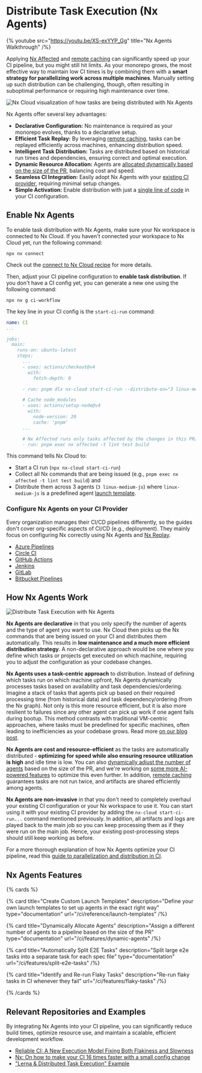 # Distribute Task Execution (Nx Agents)

{% youtube
src="https://youtu.be/XS-exYYP_Gg"
title="Nx Agents Walkthrough"
/%}

Applying [Nx Affected](/ci/features/affected) and [remote caching](/ci/features/remote-cache) can significantly speed up your CI pipeline, but you might still hit limits. As your monorepo grows, the most effective way to maintain low CI times is by combining them with a **smart strategy for parallelizing work across multiple machines**. Manually setting up such distribution can be challenging, though, often resulting in suboptimal performance or requiring high maintenance over time.

![Nx Cloud visualization of how tasks are being distributed with Nx Agents](/shared/features/nx-agents-live-chart.avif)

Nx Agents offer several key advantages:

- **Declarative Configuration:** No maintenance is required as your monorepo evolves, thanks to a declarative setup.
- **Efficient Task Replay:** By leveraging [remote caching](/ci/features/remote-cache), tasks can be replayed efficiently across machines, enhancing distribution speed.
- **Intelligent Task Distribution:** Tasks are distributed based on historical run times and dependencies, ensuring correct and optimal execution.
- **Dynamic Resource Allocation:** Agents are [allocated dynamically based on the size of the PR](/ci/features/dynamic-agents), balancing cost and speed.
- **Seamless CI Integration:** Easily adopt Nx Agents with your [existing CI provider](/ci/recipes/set-up), requiring minimal setup changes.
- **Simple Activation:** Enable distribution with just a [single line of code](#enable-nx-agents) in your CI configuration.

## Enable Nx Agents

To enable task distribution with Nx Agents, make sure your Nx workspace is connected to Nx Cloud. If you haven't connected your workspace to Nx Cloud yet, run the following command:

```shell
npx nx connect
```

Check out the [connect to Nx Cloud recipe](/ci/intro/connect-to-nx-cloud) for more details.

Then, adjust your CI pipeline configuration to **enable task distribution**. If you don't have a CI config yet, you can generate a new one using the following command:

```shell
npx nx g ci-workflow
```

The key line in your CI config is the `start-ci-run` command:

```yaml {% fileName=".github/workflows/ci.yml" highlightLines=[13] %}
name: CI
...

jobs:
  main:
    runs-on: ubuntu-latest
    steps:
      ...
      - uses: actions/checkout@v4
        with:
          fetch-depth: 0

      - run: pnpm dlx nx-cloud start-ci-run --distribute-on="3 linux-medium-js" --stop-agents-after="build"

      # Cache node_modules
      - uses: actions/setup-node@v4
        with:
          node-version: 20
          cache: 'pnpm'
      ...

      # Nx Affected runs only tasks affected by the changes in this PR/commit. Learn more: https://nx.dev/ci/features/affected
      - run: pnpm exec nx affected -t lint test build
```

This command tells Nx Cloud to:

- Start a CI run (`npx nx-cloud start-ci-run`)
- Collect all Nx commands that are being issued (e.g., `pnpm exec nx affected -t lint test build`) and
- Distribute them across 3 agents (`3 linux-medium-js`) where `linux-medium-js` is a predefined agent [launch template](/ci/reference/launch-templates).

### Configure Nx Agents on your CI Provider

Every organization manages their CI/CD pipelines differently, so the guides don't cover org-specific aspects of CI/CD (e.g., deployment). They mainly focus on configuring Nx correctly using Nx Agents and [Nx Replay](/ci/features/remote-cache).

- [Azure Pipelines](/ci/recipes/set-up/monorepo-ci-azure)
- [Circle CI](/ci/recipes/set-up/monorepo-ci-circle-ci)
- [GitHub Actions](/ci/recipes/set-up/monorepo-ci-github-actions)
- [Jenkins](/ci/recipes/set-up/monorepo-ci-jenkins)
- [GitLab](/ci/recipes/set-up/monorepo-ci-gitlab)
- [Bitbucket Pipelines](/ci/recipes/set-up/monorepo-ci-bitbucket-pipelines)

## How Nx Agents Work

![Distribute Task Execution with Nx Agents](/shared/images/dte/nx-agents-orchestration-diagram.svg)

**Nx Agents are declarative** in that you only specify the number of agents and the type of agent you want to use. Nx Cloud then picks up the Nx commands that are being issued on your CI and distributes them automatically. This results in **low maintenance and a much more efficient distribution strategy**. A non-declarative approach would be one where you define which tasks or projects get executed on which machine, requiring you to adjust the configuration as your codebase changes.

**Nx Agents uses a task-centric approach** to distribution. Instead of defining which tasks run on which machine upfront, Nx Agents dynamically processes tasks based on availability and task dependencies/ordering. Imagine a stack of tasks that agents pick up based on their required processing time (from historical data) and task dependency/ordering (from the Nx graph). Not only is this more resource efficient, but it is also more resilient to failures since any other agent can pick up work if one agent fails during bootup. This method contrasts with traditional VM-centric approaches, where tasks must be predefined for specific machines, often leading to inefficiencies as your codebase grows. Read more [on our blog post](/blog/reliable-ci-a-new-execution-model-fixing-both-flakiness-and-slowness).

**Nx Agents are cost and resource-efficient** as the tasks are automatically distributed - **optimizing for speed while also ensuring resource utilization is high** and idle time is low. You can also [dynamically adjust the number of agents](/ci/features/dynamic-agents) based on the size of the PR, and we're working on [some more AI-powered features](/ci/concepts/nx-cloud-ai) to optimize this even further. In addition, [remote caching](/ci/features/remote-cache) guarantees tasks are not run twice, and artifacts are shared efficiently among agents.

**Nx Agents are non-invasive** in that you don't need to completely overhaul your existing CI configuration or your Nx workspace to use it. You can start using it with your existing CI provider by adding the `nx-cloud start-ci-run...` command mentioned previously. In addition, all artifacts and logs are played back to the main job so you can keep processing them as if they were run on the main job. Hence, your existing post-processing steps should still keep working as before.

For a more thorough explanation of how Nx Agents optimize your CI pipeline, read this [guide to parallelization and distribution in CI](/ci/concepts/parallelization-distribution).

## Nx Agents Features

{% cards %}

{% card title="Create Custom Launch Templates" description="Define your own launch templates to set up agents in the exact right way" type="documentation" url="/ci/reference/launch-templates" /%}

{% card title="Dynamically Allocate Agents" description="Assign a different number of agents to a pipeline based on the size of the PR" type="documentation" url="/ci/features/dynamic-agents" /%}

{% card title="Automatically Split E2E Tasks" description="Split large e2e tasks into a separate task for each spec file" type="documentation" url="/ci/features/split-e2e-tasks" /%}

{% card title="Identify and Re-run Flaky Tasks" description="Re-run flaky tasks in CI whenever they fail" url="/ci/features/flaky-tasks" /%}

{% /cards %}

## Relevant Repositories and Examples

By integrating Nx Agents into your CI pipeline, you can significantly reduce build times, optimize resource use, and maintain a scalable, efficient development workflow.

- [Reliable CI: A New Execution Model Fixing Both Flakiness and Slowness](/blog/reliable-ci-a-new-execution-model-fixing-both-flakiness-and-slowness)
- [Nx: On how to make your CI 16 times faster with a small config change](https://github.com/vsavkin/interstellar)
- ["Lerna & Distributed Task Execution" Example](https://github.com/vsavkin/lerna-dte)
